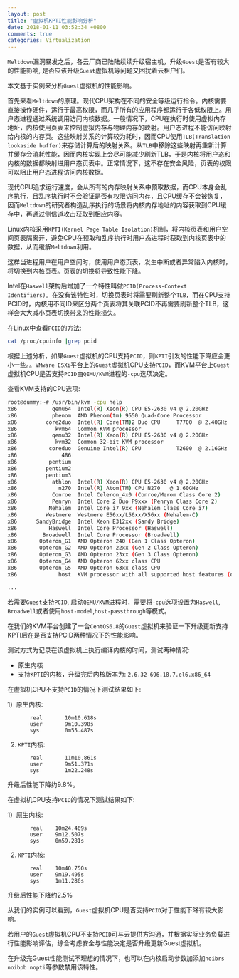 ```yaml
---
layout: post
title: "虚拟机KPTI性能影响分析"
date: 2018-01-11 03:52:34 +0800
comments: true
categories: Virtualization
---
```

`Meltdown`漏洞暴发之后，各云厂商已陆陆续续升级宿主机，升级`Guest`是否有较大的性能影响, 是否应该升级`Guest`虚拟机等问题又困扰着云租户们。

本文基于实例来分析`Guest`虚拟机的性能影响。

首先来看`Meltdown`的原理。现代CPU架构在不同的安全等级运行指令。内核需要直接操作硬件，运行于最高权限，而几乎所有的应用程序都运行于各低权限上。用户态进程通过系统调用访问内核数据。一般情况下，CPU在执行时使用虚拟内存地址，内核使用页表来控制虚拟内存与物理内存的映射。用户态进程不能访问映射给内核的内存页。这些映射关系的计算较为耗时，因而CPU使用`TLB(Translation lookaside buffer)`来存储计算后的映射关系。从`TLB`中移除这些映射再重新计算并缓存会消耗性能，因而内核实现上会尽可能减少刷新TLB，于是内核将用户态和内核的数据都映射进用户态页表中。正常情况下，这不存在安全风险，页表的权限可以阻止用户态进程访问内核数据。

<!--more-->

现代CPU追求运行速度，会从所有的内存映射关系中预取数据，而CPU本身会乱序执行，且乱序执行时不会验证是否有权限访问内存，且CPU缓存不会被恢复，因而`Meltdown`的研究者构造乱序执行的场景将内核内存地址的内容获取到CPU缓存中，再通过侧信道攻击获取到相应内容。

Linux内核采用`KPTI(Kernel Page Table Isolation)`机制，将内核页表和用户空间页表隔离开，避免CPU在预取和乱序执行时用户态进程时获取到内核页表中的数据，从而缓解`Meltdown`利用。

这样当进程用户在用户空间时，使用用户态页表，发生中断或者异常陷入内核时，将切换到内核页表。页表的切换将导致性能下降。

Intel在`Haswell`架构后增加了一个特性叫做`PCID(Process-Context Identifiers)`。在没有该特性时，切换页表时将需要刷新整个`TLB`，而在CPU支持PCID时，内核用不同ID来区分两个页表将其关联PCID不再需要刷新整个TLB，这样会大大减小页表切换带来的性能损失。

在Linux中查看`PCID`的方法:
```bash
cat /proc/cpuinfo |grep pcid
```
根据上述分析，如果`Guest`虚拟机的CPU支持`PCID`，则`KPTI`引发的性能下降应会更小一些。。`VMware ESXi`平台上的`Guest`虚拟机CPU支持`PCID`，而KVM平台上`Guest`虚拟机CPU是否支持`PCID`由`QEMU/KVM`进程的`-cpu`选项决定。

查看KVM支持的CPU选项:
```bash
root@dummy:~# /usr/bin/kvm -cpu help
x86           qemu64  Intel(R) Xeon(R) CPU E5-2630 v4 @ 2.20GHz
x86           phenom  AMD Phenom(tm) 9550 Quad-Core Processor
x86         core2duo  Intel(R) Core(TM)2 Duo CPU     T7700  @ 2.40GHz
x86            kvm64  Common KVM processor
x86           qemu32  Intel(R) Xeon(R) CPU E5-2630 v4 @ 2.20GHz
x86            kvm32  Common 32-bit KVM processor
x86          coreduo  Genuine Intel(R) CPU           T2600  @ 2.16GHz
x86              486
x86          pentium
x86         pentium2
x86         pentium3
x86           athlon  Intel(R) Xeon(R) CPU E5-2630 v4 @ 2.20GHz
x86             n270  Intel(R) Atom(TM) CPU N270   @ 1.60GHz
x86           Conroe  Intel Celeron_4x0 (Conroe/Merom Class Core 2)
x86           Penryn  Intel Core 2 Duo P9xxx (Penryn Class Core 2)
x86          Nehalem  Intel Core i7 9xx (Nehalem Class Core i7)
x86         Westmere  Westmere E56xx/L56xx/X56xx (Nehalem-C)
x86      SandyBridge  Intel Xeon E312xx (Sandy Bridge)
x86          Haswell  Intel Core Processor (Haswell)
x86        Broadwell  Intel Core Processor (Broadwell)
x86       Opteron_G1  AMD Opteron 240 (Gen 1 Class Opteron)
x86       Opteron_G2  AMD Opteron 22xx (Gen 2 Class Opteron)
x86       Opteron_G3  AMD Opteron 23xx (Gen 3 Class Opteron)
x86       Opteron_G4  AMD Opteron 62xx class CPU
x86       Opteron_G5  AMD Opteron 63xx class CPU
x86             host  KVM processor with all supported host features (only available in KVM mode)

...
```

若需要`Guest`支持`PCID`, 启动`QEMU/KVM`进程时，需要将`-cpu`选项设置为`Haswell`, `Broadwell`或者使用`host-model`,`host-passthrough`等模式。


在我们的KVM平台创建了一台`CentOS6.8`的`Guest`虚拟机来验证一下升级更新支持KPTI后在是否支持PCID两种情况下的性能影响。

测试方式为记录在该虚拟机上执行编译内核的时间，测试两种情况:

* 原生内核
* 支持`KPTI`的内核，升级完后内核版本为: `2.6.32-696.18.7.el6.x86_64`

在虚拟机CPU不支持`PCID`的情况下测试结果如下:

1）原生内核:
```plain
       real       10m10.618s
       user       9m10.398s
       sys        0m55.487s
```

2) `KPTI`内核:
```plain
       real       11m10.861s
       user       9m51.371s
       sys        1m22.248s
```
升级后性能下降约9.8%。

在虚拟机CPU支持`PCID`的情况下测试结果如下:

1）原生内核:
```plain
       real    10m24.469s
       user    9m12.507s
       sys     0m59.281s
```

2) `KPTI`内核:
```plain
       real    10m40.750s
       user    9m19.495s
       sys     1m11.286s
```

升级后性能下降约2.5%


从我们的实例可以看到，`Guest`虚拟机CPU是否支持`PCID`对于性能下降有较大影响。

若用户的`Guest`虚拟机CPU不支持`PCID`可与云提供方沟通，并根据实际业务负载进行性能影响评估，综合考虑安全与性能决定是否升级更新Guest虚拟机。

在升级完Guest性能测试不理想的情况下，也可以在内核启动参数加添加`noibrs noibpb nopti`等参数禁用该特性。
